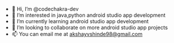 - 👋 Hi, I’m @codechakra-dev
- 👀 I’m interested in java,python android studio app development
- 🌱 I’m currently learning android studio app development
- 💞️ I’m looking to collaborate on more android studio app projects
- 📫 You can email me at akshayvshinde98@gmail.com

<!---
codechakra-dev/codechakra-dev is a ✨ special ✨ repository because its `README.md` (this file) appears on your GitHub profile.
You can click the Preview link to take a look at your changes.
--->
